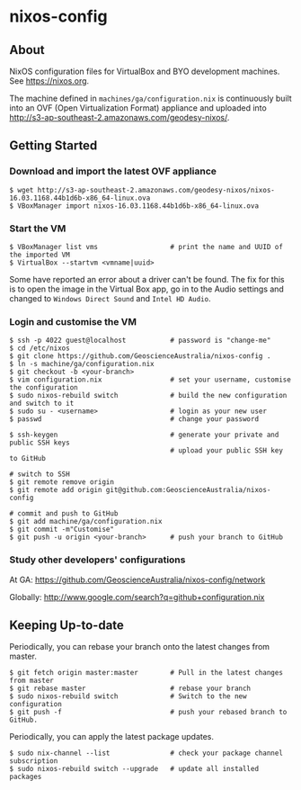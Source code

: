 # nixos-config

## About

NixOS configuration files for VirtualBox and BYO development machines. See https://nixos.org.

The machine defined in `machines/ga/configuration.nix` is continuously built
into an OVF (Open Virtualization Format) appliance and uploaded into
http://s3-ap-southeast-2.amazonaws.com/geodesy-nixos/.

## Getting Started

### Download and import the latest OVF appliance
```
$ wget http://s3-ap-southeast-2.amazonaws.com/geodesy-nixos/nixos-16.03.1168.44b1d6b-x86_64-linux.ova
$ VBoxManager import nixos-16.03.1168.44b1d6b-x86_64-linux.ova
```
### Start the VM
```
$ VBoxManager list vms                  # print the name and UUID of the imported VM
$ VirtualBox --startvm <vmname|uuid>
```

Some have reported an error about a driver can't be found.  The fix for this is to open the image in the Virtual Box app, go in to the Audio settings and changed to ``Windows Direct Sound`` and ``Intel HD Audio``.

### Login and customise the VM
```
$ ssh -p 4022 guest@localhost           # password is "change-me"
$ cd /etc/nixos
$ git clone https://github.com/GeoscienceAustralia/nixos-config .
$ ln -s machine/ga/configuration.nix
$ git checkout -b <your-branch>
$ vim configuration.nix                 # set your username, customise the configuration
$ sudo nixos-rebuild switch             # build the new configuration and switch to it
$ sudo su - <username>                  # login as your new user
$ passwd                                # change your password

$ ssh-keygen                            # generate your private and public SSH keys
                                        # upload your public SSH key to GitHub

# switch to SSH
$ git remote remove origin
$ git remote add origin git@github.com:GeoscienceAustralia/nixos-config

# commit and push to GitHub
$ git add machine/ga/configuration.nix
$ git commit -m"Customise"
$ git push -u origin <your-branch>      # push your branch to GitHub
```

### Study other developers' configurations
At GA: https://github.com/GeoscienceAustralia/nixos-config/network

Globally: http://www.google.com/search?q=github+configuration.nix

## Keeping Up-to-date

Periodically, you can rebase your branch onto the latest changes from master.

```
$ git fetch origin master:master        # Pull in the latest changes from master
$ git rebase master                     # rebase your branch
$ sudo nixos-rebuild switch             # Switch to the new configuration
$ git push -f                           # push your rebased branch to GitHub.
```

Periodically, you can apply the latest package updates.

```
$ sudo nix-channel --list               # check your package channel subscription
$ sudo nixos-rebuild switch --upgrade   # update all installed packages
```
